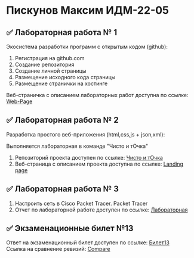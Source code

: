 # Пискунов Максим ИДМ-22-05

## ✅ Лабораторная работа № 1

Экосистема разработки программ с открытым кодом (github):

1. Регистрация на github.com
2. Создание репозитория
3. Создание личной страницы
4. Размещение исходного кода страницы
5. Размещение странички на хостинге

Веб-страничка с описанием лабораторных работ доступна по ссылке: [Web-Page](https://Lozbik.github.io/IT-labs/)

## ✅ Лабораторная работа № 2

Разработка простого веб-приложения (html,css,js + json,xml):

Выполняется лабораторная в команде "Чисто и тОчка"

1. Репозиторий проекта доступен по ссылке: [Чисто и тОчка](https://github.com/MakyHaky/ChistoTochka)
2. Веб-страница с описанием проекта доступна по ссылке: [Landing page](https://github.com/MakyHaky/ChistoTochka/wiki)

## ✅ Лабораторная работа № 3
1. Настроить сеть в Сisco Packet Tracer. Packet Tracer
2. Отчет по лабораторной работе доступен по ссылке: [Лабораторная](https://disk.yandex.ru/i/xVmlN7Z9GsLSfg)

## ✅ Экзаменационные билет №13

Ответ на экзаменационный билет доступен по ссылке: [Билет13](https://github.com/stankin/inet-2022/wiki/exam13)<br>
Ссылка на сравнение ревизий: [Compare](https://github.com/stankin/inet-2022/wiki/exam13/_compare/d9e4b379ded353d77157a97421cbd217f1d2cb07)

